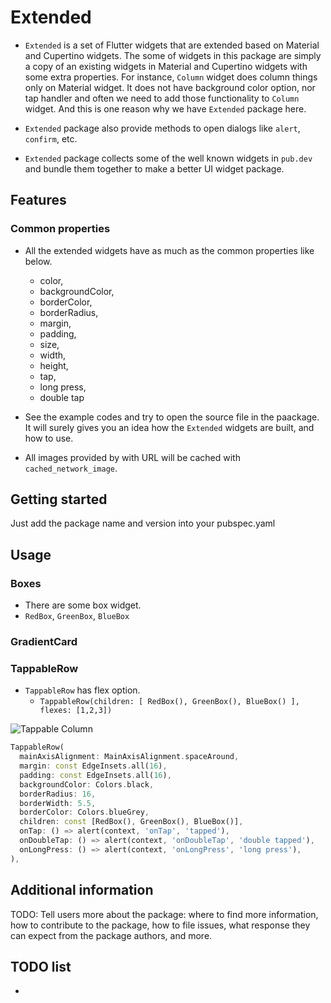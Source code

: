 # Extended

- `Extended` is a set of Flutter widgets that are extended based on Material and Cupertino widgets. The some of widgets in this package are simply a copy of an existing widgets in Material and Cupertino widgets with some extra properties.
For instance, `Column` widget does column things only on Material widget. It does not have background color option, nor tap handler and often we need to add those functionality to `Column` widget. And this is one reason why we have `Extended` package here.

- `Extended` package also provide methods to open dialogs like `alert`, `confirm`, etc.

- `Extended` package collects some of the well known widgets in `pub.dev` and bundle them together to make a better UI widget package.





## Features

### Common properties

- All the extended widgets have as much as the common properties like below.
    - color, 
    - backgroundColor,
    - borderColor,
    - borderRadius,
    - margin,
    - padding,
    - size,
    - width,
    - height,
    - tap, 
    - long press,
    - double tap
    

- See the example codes and try to open the source file in the paackage. It will surely gives you an idea how the `Extended` widgets are built, and how to use.


- All images provided by with URL will be cached with `cached_network_image`.

## Getting started

Just add the package name and version into your pubspec.yaml

## Usage

### Boxes

- There are some box widget.
- `RedBox`, `GreenBox`, `BlueBox`



### GradientCard



### TappableRow

- `TappableRow` has flex option.
  - `TappableRow(children: [ RedBox(), GreenBox(), BlueBox() ], flexes: [1,2,3])`



![Tappable Column](https://github.com/thruthesky/extended/raw/main/res/tappable_column.jpg)

```dart
TappableRow(
  mainAxisAlignment: MainAxisAlignment.spaceAround,
  margin: const EdgeInsets.all(16),
  padding: const EdgeInsets.all(16),
  backgroundColor: Colors.black,
  borderRadius: 16,
  borderWidth: 5.5,
  borderColor: Colors.blueGrey,
  children: const [RedBox(), GreenBox(), BlueBox()],
  onTap: () => alert(context, 'onTap', 'tapped'),
  onDoubleTap: () => alert(context, 'onDoubleTap', 'double tapped'),
  onLongPress: () => alert(context, 'onLongPress', 'long press'),
),
```

## Additional information

TODO: Tell users more about the package: where to find more information, how to 
contribute to the package, how to file issues, what response they can expect 
from the package authors, and more.


## TODO list


- 